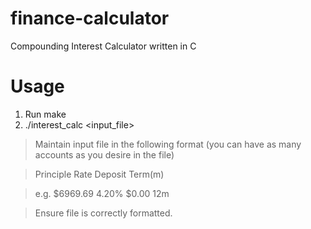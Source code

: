 # finance-calculator
Compounding Interest Calculator written in C

# Usage
1. Run make
2. ./interest_calc <input_file>

>Maintain input file in the following format (you can have as many accounts as you desire in the file)

>Principle Rate Deposit Term(m)

>e.g. $6969.69 4.20% $0.00 12m

>Ensure file is correctly formatted.
